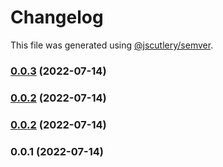 # Changelog

This file was generated using [@jscutlery/semver](https://github.com/jscutlery/semver).

### [0.0.3](https://github.com/yurikrupnik/nx-go-playground/compare/api-helpers-0.0.2...api-helpers-0.0.3) (2022-07-14)

### [0.0.2](https://github.com/yurikrupnik/nx-go-playground/compare/api-helpers-0.0.1...api-helpers-0.0.2) (2022-07-14)

### [0.0.2](https://github.com/yurikrupnik/nx-go-playground/compare/api-helpers-0.0.1...api-helpers-0.0.2) (2022-07-14)

### 0.0.1 (2022-07-14)
